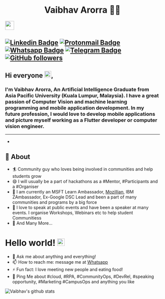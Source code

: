 <h1 align="center">Vaibhav Arorra 👨‍💻</h1>

<img src="https://github.com/TheDudeThatCode/TheDudeThatCode/blob/master/Assets/Hi.gif" width="29px">

[![Linkedin Badge](https://img.shields.io/badge/-vaibhavarora-blue?style=for-the-badge&logo=Linkedin&logoColor=white&link=https://www.linkedin.com/in/vaibhav-arora-961784167/)](https://my.linkedin.com/in/vaibhav-arora-961784167)
[![Protonmail Badge](https://img.shields.io/badge/vaibhavarora1999@proton.me-8B89CC?style=for-the-badge&logo=protonmail&logoColor=white&link=mailto:vaibhavarora1999@proton.me)](mailto:vaibhavarora1999@proton.me)
[![Whatsapp Badge](https://img.shields.io/badge/Vaibhavarorra-25D366?style=for-the-badge&logo=whatsapp&logoColor=white&link=https://wa.me/917056600099)](https://wa.me/917056600099)
[![Telegram Badge](https://img.shields.io/badge/Vaibhavarorra-2CA5E0?style=for-the-badge&logo=telegram&logoColor=white&link=https://t.me/vaibhavarorra)](https://t.me/vaibhavarorra)
[![GitHub followers](https://img.shields.io/github/followers/vaibhav-arorra?label=Follow&style=for-the-badge)](https://github.com/vaibhav-arorra/?tab=follow)
---

## Hi everyone <img src="https://github.com/TheDudeThatCode/TheDudeThatCode/blob/master/Assets/Hi.gif" width="22">,

### I'm Vaibhav Arorra, An Artificial Intelligence Graduate from Asia Pacific University (Kuala Lumpur, Malaysia). I have a great passion of Computer Vision and machine learning programming and mobile application development. In my future profession, I would love to develop mobile applications and picture myself working as a Flutter developer or computer vision engineer.
-------
  -
## 🧐 About

- 🏄‍ Community guy who loves being involved in communities and help students grow
- 😄 I will usually be a part of hackathons as a #Mentor, #Participants and a #Organiser
- 🔭 I am currently an MSFT Learn Ambassador, [Mozillian](https://mozillians.org/en-US/u/tanejasaksham/), IBM ZAmbassador, Ex-Google DSC Lead and been a part of many communities and programs by a big force
- 🌱 I love to speak at public events and have been a speaker at many events. I organise Workshops, Webinars etc to help student Communitiess
- 👯 And Many More...

#  Hello world!&nbsp;<img src="https://github.com/TheDudeThatCode/TheDudeThatCode/blob/master/Assets/Earth.gif" width="24px">

- 💬 Ask me about anything and everything!
- 📫 How to reach me: message me at [Whatsapp](https://wa.me/917056600099)
- ⚡ Fun fact: I love meeting new people and eating food!
- 💬 Ping Me about #cloud, #RPA, #CommunityOps, #DevRel, #speaking opportunity, #Marketing #CampusOps and anything you like


![Vaibhav's github stats](https://github-readme-stats.vercel.app/api?username=vaibhav-arorra&show_icons=true)


